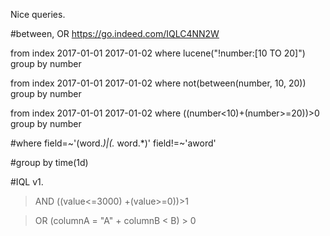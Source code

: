Nice queries.

#between, OR
https://go.indeed.com/IQLC4NN2W

from index 2017-01-01 2017-01-02
where lucene("!number:[10 TO 20]")
group by number 

from index 2017-01-01 2017-01-02
where not(between(number, 10, 20))
group by number

from index 2017-01-01 2017-01-02
where ((number<10)+(number>=20))>0
group by number


#where
field=~'(word.*)|(.* word.*)' field!=~'aword'

#group by time(1d)

#IQL v1.
> AND
((value<=3000) +(value>=0))>1

> OR 
(columnA = "A" + columnB < B) > 0

 